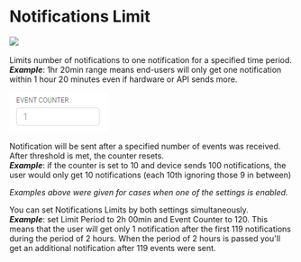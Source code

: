 # Notifications Limit

![](https://raw.githubusercontent.com/blynkkk/docs/main/.gitbook/assets/limit_period.png)

Limits number of notifications to one notification for a specified time period.  
_**Example**_: 1hr 20min range means end-users will only get one notification within 1 hour 20 minutes even if hardware or API sends more.

![](../../../.gitbook/assets/event_counter.png)

Notification will be sent after a specified number of events was received. After threshold is met, the counter resets.  
_**Example**_: if the counter is set to 10 and device sends 100 notifications, the user would only get 10 notifications \(each 10th ignoring those 9 in between\)

_Examples above were given for cases when one of the settings is enabled._

You can set Notifications Limits by both settings simultaneously.  
_**Example**_: set Limit Period to 2h 00min and Event Counter to 120. This means that the user will get only 1 notification after the first 119 notifications during the period of 2 hours. When the period of 2 hours is passed you'll get an additional notification after 119 events were sent.

